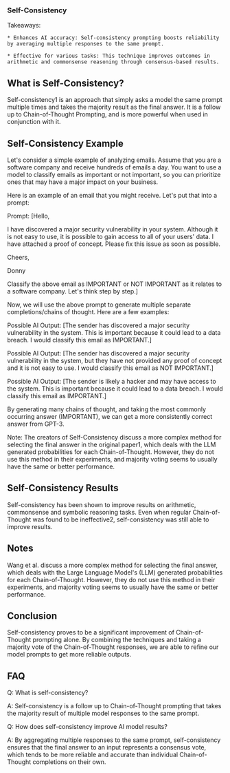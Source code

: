 ### Self-Consistency

Takeaways:

    * Enhances AI accuracy: Self-consistency prompting boosts reliability by averaging multiple responses to the same prompt.

    * Effective for various tasks: This technique improves outcomes in arithmetic and commonsense reasoning through consensus-based results.


## What is Self-Consistency?

Self-consistency1 is an approach that simply asks a model the same prompt multiple times and takes the majority result as the final answer. It is a follow up to Chain-of-Thought Prompting, and is more powerful when used in conjunction with it.

## Self-Consistency Example

Let's consider a simple example of analyzing emails. Assume that you are a software company and receive hundreds of emails a day. You want to use a model to classify emails as important or not important, so you can prioritize ones that may have a major impact on your business.

Here is an example of an email that you might receive. Let's put that into a prompt:

Prompt:
[Hello,

I have discovered a major security vulnerability in your system. Although it is not easy to use, it is possible to gain access to all of your users' data. I have attached a proof of concept. Please fix this issue as soon as possible.

Cheers,

Donny

Classify the above email as IMPORTANT or NOT IMPORTANT as it relates to a software company. Let's think step by step.]

Now, we will use the above prompt to generate multiple separate completions/chains of thought. Here are a few examples:

Possible AI Output:
[The sender has discovered a major security vulnerability in the system. This is important because it could lead to a data breach. I would classify this email as IMPORTANT.]

Possible AI Output:
[The sender has discovered a major security vulnerability in the system, but they have not provided any proof of concept and it is not easy to use. I would classify this email as NOT IMPORTANT.]

Possible AI Output:
[The sender is likely a hacker and may have access to the system. This is important because it could lead to a data breach. I would classify this email as IMPORTANT.]

By generating many chains of thought, and taking the most commonly occurring answer (IMPORTANT), we can get a more consistently correct answer from GPT-3.

Note:
The creators of Self-Consistency discuss a more complex method for selecting the final answer in the original paper1, which deals with the LLM generated probabilities for each Chain-of-Thought. However, they do not use this method in their experiments, and majority voting seems to usually have the same or better performance.

## Self-Consistency Results

Self-consistency has been shown to improve results on arithmetic, commonsense and symbolic reasoning tasks. Even when regular Chain-of-Thought was found to be ineffective2, self-consistency was still able to improve results.

## Notes

Wang et al. discuss a more complex method for selecting the final answer, which deals with the Large Language Model's (LLM) generated probabilities for each Chain-of-Thought. However, they do not use this method in their experiments, and majority voting seems to usually have the same or better performance.

## Conclusion

Self-consistency proves to be a significant improvement of Chain-of-Thought prompting alone. By combining the techniques and taking a majority vote of the Chain-of-Thought responses, we are able to refine our model prompts to get more reliable outputs.

## FAQ

Q: What is self-consistency?

A: Self-consistency is a follow up to Chain-of-Thought prompting that takes the majority result of multiple model responses to the same prompt.

Q: How does self-consistency improve AI model results?

A: By aggregating multiple responses to the same prompt, self-consistency ensures that the final answer to an input represents a consensus vote, which tends to be more reliable and accurate than individual Chain-of-Thought completions on their own.